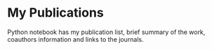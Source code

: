 # My Publications

Python notebook has my publication list, brief summary of the work, coauthors information and links to the journals.



